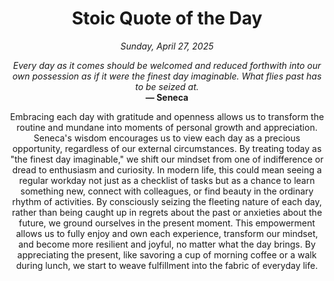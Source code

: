 <h1 align="center">Stoic Quote of the Day</h1>
<p align="center"><em><!--date-start-->Sunday, April 27, 2025<!--date-end--></em></p>
<p align="center">
    <em><!--START_SECTION:quote-text-->
Every day as it comes should be welcomed and reduced forthwith into our own possession as if it were the finest day imaginable. What flies past has to be seized at.
<!--END_SECTION:quote-text--></em><br>
    <strong>— <!--START_SECTION:quote-author-->
Seneca
<!--END_SECTION:quote-author--></strong>
</p>

<p align="center" style="max-width:600px;margin:0 auto;">
<!--START_SECTION:quote-interpretation-->
Embracing each day with gratitude and openness allows us to transform the routine and mundane into moments of personal growth and appreciation. Seneca's wisdom encourages us to view each day as a precious opportunity, regardless of our external circumstances. By treating today as "the finest day imaginable," we shift our mindset from one of indifference or dread to enthusiasm and curiosity. In modern life, this could mean seeing a regular workday not just as a checklist of tasks but as a chance to learn something new, connect with colleagues, or find beauty in the ordinary rhythm of activities. By consciously seizing the fleeting nature of each day, rather than being caught up in regrets about the past or anxieties about the future, we ground ourselves in the present moment. This empowerment allows us to fully enjoy and own each experience, transform our mindset, and become more resilient and joyful, no matter what the day brings. By appreciating the present, like savoring a cup of morning coffee or a walk during lunch, we start to weave fulfillment into the fabric of everyday life.
<!--END_SECTION:quote-interpretation-->
</p>
